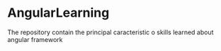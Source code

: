 # AngularLearning
The repository contain the principal caracteristic o skills learned about angular framework
